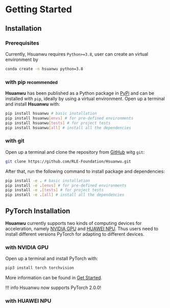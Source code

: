 # Getting Started

## Installation

### Prerequisites
Currently, Hsuanwu requires `Python>=3.8`, user can create an virtual environment by
``` sh
conda create -n hsuanwu python=3.8
```

### with pip <small>recommended</small>
**Hsuanwu** has been published as a Python package in [PyPi](https://pypi.org/project/hsuanwu/) and can be installed with `pip`, ideally by using a virtual environment. Open up a terminal and install **Hsuanwu** with:

``` sh
pip install hsuanwu # basic installation
pip install hsuanwu[envs] # for pre-defined environments
pip install hsuanwu[tests] # for project tests
pip install hsuanwu[all] # install all the dependencies
```

### with git
Open up a terminal and clone the repository from [GitHub](https://github.com/RLE-Foundation/Hsuanwu) witg `git`:
``` sh
git clone https://github.com/RLE-Foundation/Hsuanwu.git
```
After that, run the following command to install package and dependencies:
``` sh
pip install -e . # basic installation
pip install -e .[envs] # for pre-defined environments
pip install -e .[tests] # for project tests
pip install -e .[all] # install all the dependencies
```

## PyTorch Installation
**Hsuanwu** currently supports two kinds of computing devices for acceleration, namely [NVIDIA GPU](https://www.nvidia.com/en-us/geforce/graphics-cards/) and [HUAWEI NPU](https://www.hiascend.com/). Thus users need to install different versions PyTorch for adapting to different devices.
### with NVIDIA GPU
Open up a terminal and install PyTorch with:
``` sh
pip3 install torch torchvision
```
More information can be found in [Get Started](https://pytorch.org/get-started/locally/).

!!! info
    Hsuanwu now supports PyTorch 2.0.0!

### with HUAWEI NPU
